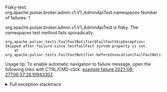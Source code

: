         
Flaky-test: org.apache.pulsar.broker.admin.v1.V1_AdminApiTest.namespaces
Number of failures: 1

org.apache.pulsar.broker.admin.v1.V1_AdminApiTest is flaky. The namespaces test method fails sporadically.

```
org.apache.pulsar.tests.FailFastNotifier$FailFastSkipException: Skipped after failure since testFailFast system property is set.
	at org.apache.pulsar.tests.FailFastNotifier.beforeInvocation(FailFastNotifier.java:88)

```

Usage tip: To enable automatic navigation to failure message, open the following links with CTRL/CMD-click.
[example failure 2021-08-27T06:37:26.1094330Z](https://github.com/apache/pulsar/runs/3440411059?check_suite_focus=true#step:9:747)


<details>
<summary>Full exception stacktrace</summary>
<code><pre>
org.apache.pulsar.tests.FailFastNotifier$FailFastSkipException: Skipped after failure since testFailFast system property is set.
	at org.apache.pulsar.tests.FailFastNotifier.beforeInvocation(FailFastNotifier.java:88)

</pre></code>
</details>

